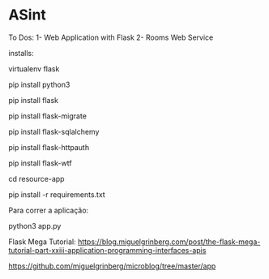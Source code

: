 # ASint

To Dos:
1- Web Application with Flask
2- Rooms Web Service

installs:

virtualenv flask

pip install python3

pip install flask

pip install flask-migrate

pip install flask-sqlalchemy

pip install flask-httpauth

pip install flask-wtf

cd resource-app

pip install -r requirements.txt


Para correr a aplicação:

python3 app.py


Flask Mega Tutorial:
https://blog.miguelgrinberg.com/post/the-flask-mega-tutorial-part-xxiii-application-programming-interfaces-apis

https://github.com/miguelgrinberg/microblog/tree/master/app
